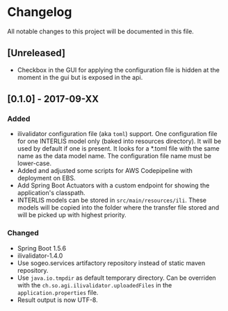 # Changelog
All notable changes to this project will be documented in this file.

## [Unreleased]

- Checkbox in the GUI for applying the configuration file is hidden at the moment in the gui but is exposed in the api. 

## [0.1.0] - 2017-09-XX

### Added

- ilivalidator configuration file (aka `toml`) support. One configuration file for one INTERLIS model only (baked into resources directory). It will be used by default if one is present. It looks for a *.toml file with the same name as the data model name. The configuration file name must be lower-case.
- Added and adjusted some scripts for AWS Codepipeline with deployment on EBS.
- Add Spring Boot Actuators with a custom endpoint for showing the application's classpath.
- INTERLIS models can be stored in `src/main/resources/ili`. These models will be copied into the folder where the transfer file stored and will be picked up with highest priority.

### Changed

- Spring Boot 1.5.6
- ilivalidator-1.4.0
- Use sogeo.services artifactory repository instead of static maven repository.
- Use `java.io.tmpdir` as default temporary directory. Can be overriden with the `ch.so.agi.ilivalidator.uploadedFiles` in the `application.properties` file.
- Result output is now UTF-8.

